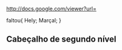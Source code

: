 http://docs.google.com/viewer?url=

faltou{
  Hely;
  Marçal;
}

Cabeçalho de segundo nível
--------------------------
